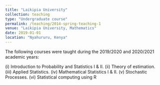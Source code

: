 ```yaml
---
title: "Laikipia University"
collection: teaching
type: "Undergraduate course"
permalink: /teaching/2014-spring-teaching-1
venue: "Laikipia University, Mathematics"
date: 2019-01-01
location: "Nyahururu, Kenya"
---
```


The following courses were taught during the 2019/2020 and 2020/2021 academic years:

(i) Introduction to Probability and Statistics I & II.
(ii) Theory of estimation.
(iii) Applied Statistics.
(iv) Mathematical Statistics I & II.
(v) Stochastic Processes.
(vi) Statistical computing using R

